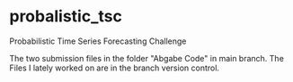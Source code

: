 # probalistic_tsc
Probabilistic Time Series Forecasting Challenge 

The two submission files in the folder "Abgabe Code" in main branch.
The Files I lately worked on are in the branch version control. 



